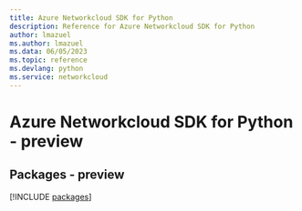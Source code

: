 ```yaml
---
title: Azure Networkcloud SDK for Python
description: Reference for Azure Networkcloud SDK for Python
author: lmazuel
ms.author: lmazuel
ms.data: 06/05/2023
ms.topic: reference
ms.devlang: python
ms.service: networkcloud
---
```

# Azure Networkcloud SDK for Python - preview
## Packages - preview
[!INCLUDE [packages](networkcloud-index.md)]